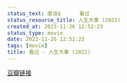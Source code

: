 ```yaml
---
status_text: 废话$      看过
status_resource_title: 人生大事‎ (2022)
created_at: 2022-11-26 12:52:23
status_type: movie
date: 2022-11-26 12:52:23
tags: [movie]
title: 看过 - 人生大事‎ (2022)
---
```

[豆瓣链接](https://movie.douban.com/subject/35460157/)
